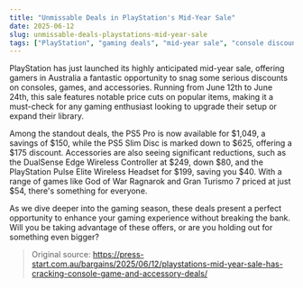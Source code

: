 ```yaml
---
title: "Unmissable Deals in PlayStation's Mid-Year Sale"
date: 2025-06-12
slug: unmissable-deals-playstations-mid-year-sale
tags: ["PlayStation", "gaming deals", "mid-year sale", "console discounts"]
---
```


PlayStation has just launched its highly anticipated mid-year sale, offering gamers in Australia a fantastic opportunity to snag some serious discounts on consoles, games, and accessories. Running from June 12th to June 24th, this sale features notable price cuts on popular items, making it a must-check for any gaming enthusiast looking to upgrade their setup or expand their library.

Among the standout deals, the PS5 Pro is now available for $1,049, a savings of $150, while the PS5 Slim Disc is marked down to $625, offering a $175 discount. Accessories are also seeing significant reductions, such as the DualSense Edge Wireless Controller at $249, down $80, and the PlayStation Pulse Elite Wireless Headset for $199, saving you $40. With a range of games like God of War Ragnarok and Gran Turismo 7 priced at just $54, there's something for everyone.

As we dive deeper into the gaming season, these deals present a perfect opportunity to enhance your gaming experience without breaking the bank. Will you be taking advantage of these offers, or are you holding out for something even bigger? 

> Original source: https://press-start.com.au/bargains/2025/06/12/playstations-mid-year-sale-has-cracking-console-game-and-accessory-deals/